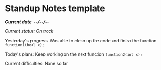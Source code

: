 # Standup Notes template

***Current date: --/--/--***

*Current status: On track*

Yesterday's progress:
Was able to clean up the code and finish the function ```function1(bool x);```

Today's plans:
Keep working on the next function ```function2(int x);```

Current difficulties:
None so far
